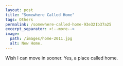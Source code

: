 ```yaml
---
layout: post
title: "Somewhere Called Home"
tags: Others
permalink: /somewhere-called-home-93e321b37a25
excerpt_separator: <!--more-->
image:
  path: /images/home-2011.jpg
  alt: New Home.
---
```

Wish I can move in sooner. Yes, a place called home.
<!--more-->
